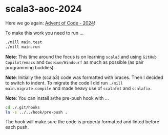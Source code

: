 # scala3-aoc-2024

Here we go again: [Advent of Code - 2024][aoc2024]!

To make this work you need to run ...

```bash
./mill main.test
./mill main.run
```

**Note**: This time around the focus is on learning `scala3`
and using `GitHub Copilot/emacs` and `Codeium/Windsurf` as 
much as possible (as pair programming buddies).

**Note**: Initially the (scala3) code was formatted with 
braces. Then I decided to switch to indent. To migrate 
the code I did run `./mill main.migrate.compile` and
made heavy use of `scalafmt` and `scalafix`.

**Note**: You can install a/the pre-push hook with ...
```bash
cd ./.git/hooks
ln -s ../../hook/pre-push .
```
The hook will make sure the code is properly formatted
and linted before each push.

[aoc2024]: https://adventofcode.com/2024
